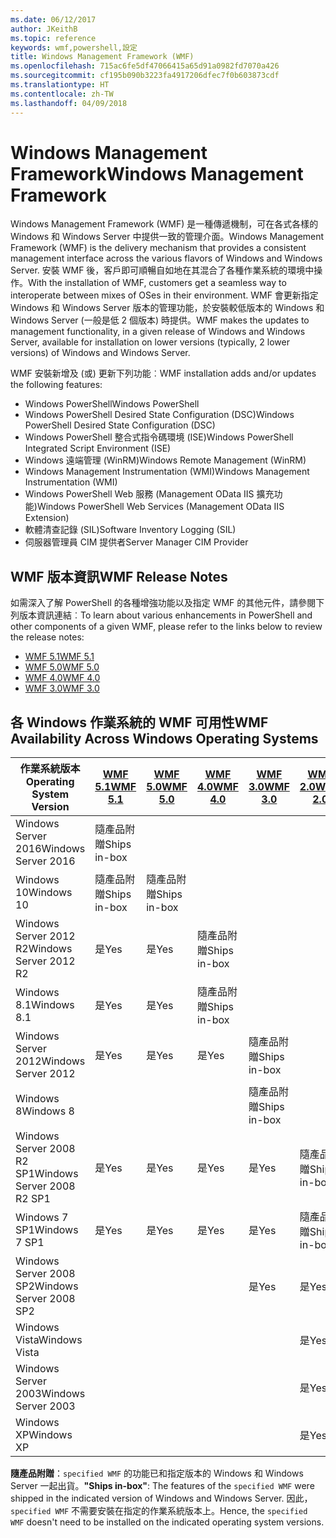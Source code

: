 ```yaml
---
ms.date: 06/12/2017
author: JKeithB
ms.topic: reference
keywords: wmf,powershell,設定
title: Windows Management Framework (WMF)
ms.openlocfilehash: 715ac6fe5df47066415a65d91a0982fd7070a426
ms.sourcegitcommit: cf195b090b3223fa4917206dfec7f0b603873cdf
ms.translationtype: HT
ms.contentlocale: zh-TW
ms.lasthandoff: 04/09/2018
---
```

# <a name="windows-management-framework"></a><span data-ttu-id="2b422-103">Windows Management Framework</span><span class="sxs-lookup"><span data-stu-id="2b422-103">Windows Management Framework</span></span>

<span data-ttu-id="2b422-104">Windows Management Framework (WMF) 是一種傳遞機制，可在各式各樣的 Windows 和 Windows Server 中提供一致的管理介面。</span><span class="sxs-lookup"><span data-stu-id="2b422-104">Windows Management Framework (WMF) is the delivery mechanism that provides a consistent management interface across the various flavors of Windows and Windows Server.</span></span>
<span data-ttu-id="2b422-105">安裝 WMF 後，客戶即可順暢自如地在其混合了各種作業系統的環境中操作。</span><span class="sxs-lookup"><span data-stu-id="2b422-105">With the installation of WMF, customers get a seamless way to interoperate between mixes of OSes in their environment.</span></span>
<span data-ttu-id="2b422-106">WMF 會更新指定 Windows 和 Windows Server 版本的管理功能，於安裝較低版本的 Windows 和 Windows Server (一般是低 2 個版本) 時提供。</span><span class="sxs-lookup"><span data-stu-id="2b422-106">WMF makes the updates to management functionality, in a given release of Windows and Windows Server, available for installation on lower versions (typically, 2 lower versions) of Windows and Windows Server.</span></span>

<span data-ttu-id="2b422-107">WMF 安裝新增及 (或) 更新下列功能︰</span><span class="sxs-lookup"><span data-stu-id="2b422-107">WMF installation adds and/or updates the following features:</span></span>

- <span data-ttu-id="2b422-108">Windows PowerShell</span><span class="sxs-lookup"><span data-stu-id="2b422-108">Windows PowerShell</span></span>
- <span data-ttu-id="2b422-109">Windows PowerShell Desired State Configuration (DSC)</span><span class="sxs-lookup"><span data-stu-id="2b422-109">Windows PowerShell Desired State Configuration (DSC)</span></span>
- <span data-ttu-id="2b422-110">Windows PowerShell 整合式指令碼環境 (ISE)</span><span class="sxs-lookup"><span data-stu-id="2b422-110">Windows PowerShell Integrated Script Environment (ISE)</span></span>
- <span data-ttu-id="2b422-111">Windows 遠端管理 (WinRM)</span><span class="sxs-lookup"><span data-stu-id="2b422-111">Windows Remote Management (WinRM)</span></span>
- <span data-ttu-id="2b422-112">Windows Management Instrumentation (WMI)</span><span class="sxs-lookup"><span data-stu-id="2b422-112">Windows Management Instrumentation (WMI)</span></span>
- <span data-ttu-id="2b422-113">Windows PowerShell Web 服務 (Management OData IIS 擴充功能)</span><span class="sxs-lookup"><span data-stu-id="2b422-113">Windows PowerShell Web Services (Management OData IIS Extension)</span></span>
- <span data-ttu-id="2b422-114">軟體清查記錄 (SIL)</span><span class="sxs-lookup"><span data-stu-id="2b422-114">Software Inventory Logging (SIL)</span></span>
- <span data-ttu-id="2b422-115">伺服器管理員 CIM 提供者</span><span class="sxs-lookup"><span data-stu-id="2b422-115">Server Manager CIM Provider</span></span>

## <a name="wmf-release-notes"></a><span data-ttu-id="2b422-116">WMF 版本資訊</span><span class="sxs-lookup"><span data-stu-id="2b422-116">WMF Release Notes</span></span>

<span data-ttu-id="2b422-117">如需深入了解 PowerShell 的各種增強功能以及指定 WMF 的其他元件，請參閱下列版本資訊連結︰</span><span class="sxs-lookup"><span data-stu-id="2b422-117">To learn about various enhancements in PowerShell and other components of a given WMF, please refer to the links below to review the release notes:</span></span>

- [<span data-ttu-id="2b422-118">WMF 5.1</span><span class="sxs-lookup"><span data-stu-id="2b422-118">WMF 5.1</span></span>](5.1/release-notes.md)
- [<span data-ttu-id="2b422-119">WMF 5.0</span><span class="sxs-lookup"><span data-stu-id="2b422-119">WMF 5.0</span></span>](5.0/releasenotes.md)
- [<span data-ttu-id="2b422-120">WMF 4.0</span><span class="sxs-lookup"><span data-stu-id="2b422-120">WMF 4.0</span></span>](https://download.microsoft.com/download/3/D/6/3D61D262-8549-4769-A660-230B67E15B25/Windows%20Management%20Framework%204%200%20Release%20Notes.docx)
- [<span data-ttu-id="2b422-121">WMF 3.0</span><span class="sxs-lookup"><span data-stu-id="2b422-121">WMF 3.0</span></span>](https://download.microsoft.com/download/E/7/6/E76850B8-DA6E-4FF5-8CCE-A24FC513FD16/WMF%203%20Release%20Notes.docx)

## <a name="wmf-availability-across-windows-operating-systems"></a><span data-ttu-id="2b422-122">各 Windows 作業系統的 WMF 可用性</span><span class="sxs-lookup"><span data-stu-id="2b422-122">WMF Availability Across Windows Operating Systems</span></span>

| <span data-ttu-id="2b422-123">作業系統版本</span><span class="sxs-lookup"><span data-stu-id="2b422-123">Operating System Version</span></span> | [<span data-ttu-id="2b422-124">WMF 5.1</span><span class="sxs-lookup"><span data-stu-id="2b422-124">WMF 5.1</span></span>](https://aka.ms/wmf51download) | [<span data-ttu-id="2b422-125">WMF 5.0</span><span class="sxs-lookup"><span data-stu-id="2b422-125">WMF 5.0</span></span>](https://aka.ms/wmf5download) | [<span data-ttu-id="2b422-126">WMF 4.0</span><span class="sxs-lookup"><span data-stu-id="2b422-126">WMF 4.0</span></span>](https://aka.ms/wmf4download) |  [<span data-ttu-id="2b422-127">WMF 3.0</span><span class="sxs-lookup"><span data-stu-id="2b422-127">WMF 3.0</span></span>](https://aka.ms/wmf3download) | [<span data-ttu-id="2b422-128">WMF 2.0</span><span class="sxs-lookup"><span data-stu-id="2b422-128">WMF 2.0</span></span>](https://aka.ms/wmf2download) |
| ------------------------ | ----------- | ----------- | ----------- | ------------ |  ------------- |
| <span data-ttu-id="2b422-129">Windows Server 2016</span><span class="sxs-lookup"><span data-stu-id="2b422-129">Windows Server 2016</span></span> | <span data-ttu-id="2b422-130">隨產品附贈</span><span class="sxs-lookup"><span data-stu-id="2b422-130">Ships in-box</span></span> |  |  |  |  |
| <span data-ttu-id="2b422-131">Windows 10</span><span class="sxs-lookup"><span data-stu-id="2b422-131">Windows 10</span></span> | <span data-ttu-id="2b422-132">隨產品附贈</span><span class="sxs-lookup"><span data-stu-id="2b422-132">Ships in-box</span></span> | <span data-ttu-id="2b422-133">隨產品附贈</span><span class="sxs-lookup"><span data-stu-id="2b422-133">Ships in-box</span></span>  | | | |
| <span data-ttu-id="2b422-134">Windows Server 2012 R2</span><span class="sxs-lookup"><span data-stu-id="2b422-134">Windows Server 2012 R2</span></span>| <span data-ttu-id="2b422-135">是</span><span class="sxs-lookup"><span data-stu-id="2b422-135">Yes</span></span> | <span data-ttu-id="2b422-136">是</span><span class="sxs-lookup"><span data-stu-id="2b422-136">Yes</span></span> | <span data-ttu-id="2b422-137">隨產品附贈</span><span class="sxs-lookup"><span data-stu-id="2b422-137">Ships in-box</span></span> |  |  |
| <span data-ttu-id="2b422-138">Windows 8.1</span><span class="sxs-lookup"><span data-stu-id="2b422-138">Windows 8.1</span></span> | <span data-ttu-id="2b422-139">是</span><span class="sxs-lookup"><span data-stu-id="2b422-139">Yes</span></span> | <span data-ttu-id="2b422-140">是</span><span class="sxs-lookup"><span data-stu-id="2b422-140">Yes</span></span> |  <span data-ttu-id="2b422-141">隨產品附贈</span><span class="sxs-lookup"><span data-stu-id="2b422-141">Ships in-box</span></span> |  |  |
| <span data-ttu-id="2b422-142">Windows Server 2012</span><span class="sxs-lookup"><span data-stu-id="2b422-142">Windows Server 2012</span></span> | <span data-ttu-id="2b422-143">是</span><span class="sxs-lookup"><span data-stu-id="2b422-143">Yes</span></span> | <span data-ttu-id="2b422-144">是</span><span class="sxs-lookup"><span data-stu-id="2b422-144">Yes</span></span> | <span data-ttu-id="2b422-145">是</span><span class="sxs-lookup"><span data-stu-id="2b422-145">Yes</span></span> |  <span data-ttu-id="2b422-146">隨產品附贈</span><span class="sxs-lookup"><span data-stu-id="2b422-146">Ships in-box</span></span> | |
| <span data-ttu-id="2b422-147">Windows 8</span><span class="sxs-lookup"><span data-stu-id="2b422-147">Windows 8</span></span> |  |  |  | <span data-ttu-id="2b422-148">隨產品附贈</span><span class="sxs-lookup"><span data-stu-id="2b422-148">Ships in-box</span></span> | |
| <span data-ttu-id="2b422-149">Windows Server 2008 R2 SP1</span><span class="sxs-lookup"><span data-stu-id="2b422-149">Windows Server 2008 R2 SP1</span></span> | <span data-ttu-id="2b422-150">是</span><span class="sxs-lookup"><span data-stu-id="2b422-150">Yes</span></span> | <span data-ttu-id="2b422-151">是</span><span class="sxs-lookup"><span data-stu-id="2b422-151">Yes</span></span> | <span data-ttu-id="2b422-152">是</span><span class="sxs-lookup"><span data-stu-id="2b422-152">Yes</span></span> |  <span data-ttu-id="2b422-153">是</span><span class="sxs-lookup"><span data-stu-id="2b422-153">Yes</span></span>| <span data-ttu-id="2b422-154">隨產品附贈</span><span class="sxs-lookup"><span data-stu-id="2b422-154">Ships in-box</span></span> |
| <span data-ttu-id="2b422-155">Windows 7 SP1</span><span class="sxs-lookup"><span data-stu-id="2b422-155">Windows 7 SP1</span></span>  | <span data-ttu-id="2b422-156">是</span><span class="sxs-lookup"><span data-stu-id="2b422-156">Yes</span></span> | <span data-ttu-id="2b422-157">是</span><span class="sxs-lookup"><span data-stu-id="2b422-157">Yes</span></span> | <span data-ttu-id="2b422-158">是</span><span class="sxs-lookup"><span data-stu-id="2b422-158">Yes</span></span> | <span data-ttu-id="2b422-159">是</span><span class="sxs-lookup"><span data-stu-id="2b422-159">Yes</span></span> | <span data-ttu-id="2b422-160">隨產品附贈</span><span class="sxs-lookup"><span data-stu-id="2b422-160">Ships in-box</span></span> |
| <span data-ttu-id="2b422-161">Windows Server 2008 SP2</span><span class="sxs-lookup"><span data-stu-id="2b422-161">Windows Server 2008 SP2</span></span> | | | | <span data-ttu-id="2b422-162">是</span><span class="sxs-lookup"><span data-stu-id="2b422-162">Yes</span></span> | <span data-ttu-id="2b422-163">是</span><span class="sxs-lookup"><span data-stu-id="2b422-163">Yes</span></span> |
| <span data-ttu-id="2b422-164">Windows Vista</span><span class="sxs-lookup"><span data-stu-id="2b422-164">Windows Vista</span></span> | | | | | <span data-ttu-id="2b422-165">是</span><span class="sxs-lookup"><span data-stu-id="2b422-165">Yes</span></span> |
| <span data-ttu-id="2b422-166">Windows Server 2003</span><span class="sxs-lookup"><span data-stu-id="2b422-166">Windows Server 2003</span></span>| | | |  | <span data-ttu-id="2b422-167">是</span><span class="sxs-lookup"><span data-stu-id="2b422-167">Yes</span></span> |
| <span data-ttu-id="2b422-168">Windows XP</span><span class="sxs-lookup"><span data-stu-id="2b422-168">Windows XP</span></span> | | | |  | <span data-ttu-id="2b422-169">是</span><span class="sxs-lookup"><span data-stu-id="2b422-169">Yes</span></span> |

<span data-ttu-id="2b422-170">**隨產品附贈**：`specified WMF` 的功能已和指定版本的 Windows 和 Windows Server 一起出貨。</span><span class="sxs-lookup"><span data-stu-id="2b422-170">**"Ships in-box"**: The features of the `specified WMF` were shipped in the indicated version of  Windows and Windows Server.</span></span>
<span data-ttu-id="2b422-171">因此，`specified WMF` 不需要安裝在指定的作業系統版本上。</span><span class="sxs-lookup"><span data-stu-id="2b422-171">Hence, the `specified WMF` doesn't need to be installed on the indicated operating system versions.</span></span>